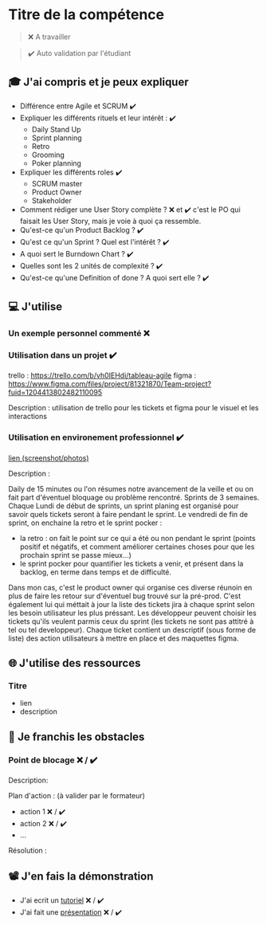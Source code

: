 # Titre de la compétence

> ❌ A travailler

> ✔️ Auto validation par l'étudiant

## 🎓 J'ai compris et je peux expliquer

- Différence entre Agile et SCRUM ✔️
- Expliquer les différents rituels et leur intérêt : ✔️
  - Daily Stand Up
  - Sprint planning
  - Retro
  - Grooming
  - Poker planning
- Expliquer les différents roles ✔️
  - SCRUM master
  - Product Owner
  - Stakeholder
- Comment rédiger une User Story complète ? ❌ et ✔️ c'est le PO qui faisait les User Story, mais je voie à quoi ça ressemble.
- Qu'est-ce qu'un Product Backlog ? ✔️
- Qu'est ce qu'un Sprint ? Quel est l'intérêt ? ✔️
- A quoi sert le Burndown Chart ? ✔️
- Quelles sont les 2 unités de complexité ? ✔️
- Qu'est-ce qu'une Definition of done ? A quoi sert elle ? ✔️

## 💻 J'utilise

### Un exemple personnel commenté ❌

### Utilisation dans un projet ✔️

trello : https://trello.com/b/vh0IEHdi/tableau-agile
figma : https://www.figma.com/files/project/81321870/Team-project?fuid=1204413802482110095

Description : utilisation de trello pour les tickets et figma pour le visuel et les interactions

### Utilisation en environement professionnel ✔️

[lien (screenshot/photos)](...)

Description :

Daily de 15 minutes ou l'on résumes notre avancement de la veille et ou on fait part d'éventuel bloquage ou problème rencontré.
Sprints de 3 semaines.
Chaque Lundi de début de sprints, un sprint planing est organisé pour savoir quels tickets seront à faire pendant le sprint.
Le vendredi de fin de sprint, on enchaine la retro et le sprint pocker : 
  - la retro : on fait le point sur ce qui a été ou non pendant le sprint (points positif et négatifs, et comment améliorer certaines choses pour que les prochain sprint se passe mieux...)
  - le sprint pocker pour quantifier les tickets a venir, et présent dans la backlog, en terme dans temps et de difficulté.

Dans mon cas, c'est le product owner qui organise ces diverse réunoin en plus de faire les retour sur d'éventuel bug trouvé sur la pré-prod.
C'est également lui qui méttait à jour la liste des tickets jira à chaque sprint selon les besoin utilisateur les plus préssant.
Les développeur peuvent choisir les tickets qu'ils veulent parmis ceux du sprint (les tickets ne sont pas attitré à tel ou tel developpeur).
Chaque ticket contient un descriptif (sous forme de liste) des action utilisateurs à mettre en place et des maquettes figma.

## 🌐 J'utilise des ressources

### Titre

- lien
- description

## 🚧 Je franchis les obstacles

### Point de blocage ❌ / ✔️

Description:

Plan d'action : (à valider par le formateur)

- action 1 ❌ / ✔️
- action 2 ❌ / ✔️
- ...

Résolution :

## 📽️ J'en fais la démonstration

- J'ai ecrit un [tutoriel](...) ❌ / ✔️
- J'ai fait une [présentation](...) ❌ / ✔️
